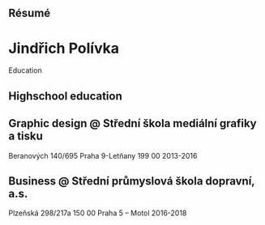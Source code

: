 ## Résumé
# Jindřich Polívka


Education

## Highschool education
## Graphic design @ Střední škola mediální grafiky a tisku
Beranových 140/695
Praha 9-Letňany
199 00
2013-2016

## Business @ Střední průmyslová škola dopravní, a.s.
Plzeňská 298/217a
150 00 Praha 5 – Motol
2016-2018

